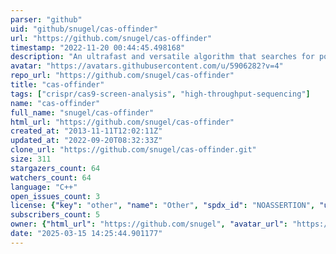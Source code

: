 ```yaml
---
parser: "github"
uid: "github/snugel/cas-offinder"
url: "https://github.com/snugel/cas-offinder"
timestamp: "2022-11-20 00:44:45.498168"
description: "An ultrafast and versatile algorithm that searches for potential off-target sites of CRISPR/Cas-derived RNA-guided endonucleases."
avatar: "https://avatars.githubusercontent.com/u/5906282?v=4"
repo_url: "https://github.com/snugel/cas-offinder"
title: "cas‑offinder"
tags: ["crispr/cas9-screen-analysis", "high-throughput-sequencing"]
name: "cas-offinder"
full_name: "snugel/cas-offinder"
html_url: "https://github.com/snugel/cas-offinder"
created_at: "2013-11-11T12:02:11Z"
updated_at: "2022-09-20T08:32:33Z"
clone_url: "https://github.com/snugel/cas-offinder.git"
size: 311
stargazers_count: 64
watchers_count: 64
language: "C++"
open_issues_count: 3
license: {"key": "other", "name": "Other", "spdx_id": "NOASSERTION", "url": null, "node_id": "MDc6TGljZW5zZTA="}
subscribers_count: 5
owner: {"html_url": "https://github.com/snugel", "avatar_url": "https://avatars.githubusercontent.com/u/5906282?v=4", "login": "snugel", "type": "Organization"}
date: "2025-03-15 14:25:44.901177"
---
```


